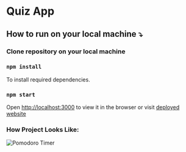 # Quiz App

## How to run on your local machine :arrow_heading_down:

### Clone repository on your local machine
### `npm install`
To install required dependencies.

### `npm start`
Open [http://localhost:3000](http://localhost:3000) to view it in the browser or visit [deployed website](https://zaridzeorion.github.io/quiz-app/)


### How Project Looks Like:

![Pomodoro Timer](https://i.ibb.co/kgFDPY0/Screenshot-5.png)
